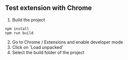 ## Test extension with Chrome
1. Build the project

```
npm install
npm run build
```

2. Go to Chrome / Extensions and enable developer mode
3. Click on 'Load unpacked'
4. Select the build folder of the project